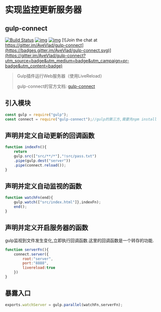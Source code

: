 # 实现监控更新服务器

## gulp-connect

[![Build Status](http://img.shields.io/travis/AveVlad/gulp-connect.svg?style=flat-square)](https://travis-ci.org/AveVlad/gulp-connect)
[![img](http://img.shields.io/npm/dm/gulp-connect.svg?style=flat-square)](https://www.npmjs.org/package/gulp-connect) 
[![img](http://img.shields.io/npm/v/gulp-connect.svg?style=flat-square)](https://www.npmjs.org/package/gulp-connect)
[![Join the chat at https://gitter.im/AveVlad/gulp-connect](https://badges.gitter.im/AveVlad/gulp-connect.svg)](https://gitter.im/AveVlad/gulp-connect?utm_source=badge&utm_medium=badge&utm_campaign=pr-badge&utm_content=badge)

> Gulp插件运行Web服务器（使用LiveReload）
>
> gulp-connect的官方文档: [gulp-connect](https://www.npmjs.com/package/gulp-connect) 

## 引入模块

```js
const gulp = require("gulp");
const connect = require("gulp-connect");//gulp的第三方,需要先npm install gulp-connect
```

## 声明并定义自动更新的回调函数

```js
function indexFn(){
    return 
    gulp.src(["src/**/*"],"!src/pass.txt")
    .pipe(gulp.dest("server"))
    .pipe(connect.reload());
}
```

## 声明并定义自动监视的函数

```js
function watchFn(end){
    gulp.watch(["src/index.html"]},indexFn);
    end();
}
```



## 声明并定义开启服务器的函数

gulp监视到文件发生变化,立即执行回调函数.这里的回调函数是一个转存的功能.

```js
function serverFn(){
    connect.server({
        root:"server",
        port:"8888",
        livereload:true
    })
}
```

## 暴露入口

```js
exports.watchServer = gulp.parallel(watchFn,serverFn);
```



